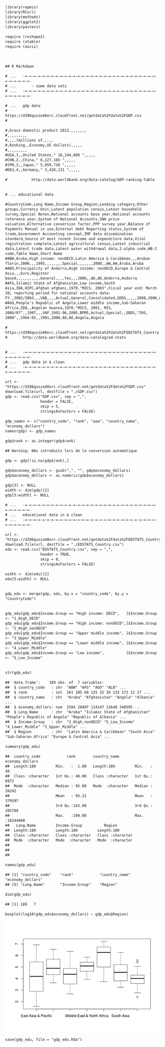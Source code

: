     library(repmis)
    library(RCurl)
    library(methods)
    library(ggplot2)
    library(pastecs)

    require (reshape2)
    require (xtable)
    require (ascii)



    ## R Markdown

    # ...   -=-=-=-=-=-=-=-=-=-=-=-=-=-=-=-=-=-=-=-=-=-=-=-=-=-=-=-=-=-=-=-=-=-=-=-=-
    # ...       - some data sets
    # ...   -=-=-=-=-=-=-=-=-=-=-=-=-=-=-=-=-=-=-=-=-=-=-=-=-=-=-=-=-=-=-=-=-=-=-=-=-

    # ...   gdp data
    #           https://d396qusza40orc.cloudfront.net/getdata%2Fdata%2FGDP.csv
    #

    #,Gross domestic product 2012,,,,,,,,
    #,,,,,,,,,
    #,,,,(millions of,,,,,
    #,Ranking,,Economy,US dollars),,,,,
    #,,,,,,,,,
    #USA,1,,United States," 16,244,600 ",,,,,
    #CHN,2,,China," 8,227,103 ",,,,,
    #JPN,3,,Japan," 5,959,718 ",,,,,
    #DEU,4,,Germany," 3,428,131 ",,,,,

    #           http://data.worldbank.org/data-catalog/GDP-ranking-table


    # ... educational data

    #CountryCode,Long Name,Income Group,Region,Lending category,Other groups,Currency Unit,Latest population census,Latest household survey,Special Notes,National accounts base year,National accounts reference year,System of National Accounts,SNA price valuation,Alternative conversion factor,PPP survey year,Balance of Payments Manual in use,External debt Reporting status,System of trade,Government Accounting concept,IMF data dissemination standard,Source of most recent Income and expenditure data,Vital registration complete,Latest agricultural census,Latest industrial data,Latest trade data,Latest water withdrawal data,2-alpha code,WB-2 code,Table Name,Short Name
    #ABW,Aruba,High income: nonOECD,Latin America & Caribbean,,,Aruban florin,2000,,,1995,,,,,,,,Special,,,,,,,2008,,AW,AW,Aruba,Aruba
    #ADO,Principality of Andorra,High income: nonOECD,Europe & Central Asia,,,Euro,Register based,,,,,,,,,,,General,,,,Yes,,,2006,,AD,AD,Andorra,Andorra
    #AFG,Islamic State of Afghanistan,Low income,South Asia,IDA,HIPC,Afghan afghani,1979,"MICS, 2003",Fiscal year end: March 20; reporting period for national accounts data: FY.,2002/2003,,,VAB,,,,Actual,General,Consolidated,GDDS,,,,,2008,2000,AF,AF,Afghanistan,Afghanistan
    #AGO,People's Republic of Angola,Lower middle income,Sub-Saharan Africa,IDA,,Angolan kwanza,1970,"MICS, 2001, MIS, 2006/07",,1997,,,VAP,1991-96,2005,BPM5,Actual,Special,,GDDS,"IHS, 2000",,1964-65,,1991,2000,AO,AO,Angola,Angola

    #       https://d396qusza40orc.cloudfront.net/getdata%2Fdata%2FEDSTATS_Country.csv
    #       http://data.worldbank.org/data-catalog/ed-stats


    # ...   -=-=-=-=-=-=-=-=-=-=-=-=-=-=-=-=-=-=-=-=-=-=-=-=-=-=-=-=-=-=-=-=-=-=-=-=-
    # ...   gdp data in & clean
    # ...   -=-=-=-=-=-=-=-=-=-=-=-=-=-=-=-=-=-=-=-=-=-=-=-=-=-=-=-=-=-=-=-=-=-=-=-=-

    url <- "https://d396qusza40orc.cloudfront.net/getdata%2Fdata%2FGDP.csv"
    download.file(url, destfile = "./GDP.csv")
    gdp <- read.csv("GDP.csv", sep = ",",
                    header = FALSE,
                    skip = 5,
                    stringsAsFactors = FALSE)

    gdp_names <- c("country_code", "rank", "aaa", "country_name", "economy_dollars")
    names(gdp) <- gdp_names

    gdp$rank <- as.integer(gdp$rank)

    ## Warning: NAs introduits lors de la conversion automatique

    gdp <- gdp[!is.na(gdp$rank),]

    gdp$economy_dollars <- gsub(",", "", gdp$economy_dollars)
    gdp$economy_dollars <- as.numeric(gdp$economy_dollars)

    gdp[3] <- NULL
    width <- dim(gdp)[2]
    gdp[5:width] <- NULL

    # ...   -=-=-=-=-=-=-=-=-=-=-=-=-=-=-=-=-=-=-=-=-=-=-=-=-=-=-=-=-=-=-=-=-=-=-=-=-
    # ...   educational data in & clean
    # ...   -=-=-=-=-=-=-=-=-=-=-=-=-=-=-=-=-=-=-=-=-=-=-=-=-=-=-=-=-=-=-=-=-=-=-=-=-

    url <- "https://d396qusza40orc.cloudfront.net/getdata%2Fdata%2FEDSTATS_Country.csv"
    download.file(url, destfile = "./EDSTATS_Country.csv")
    edu <- read.csv("EDSTATS_Country.csv", sep = ",",
                    header = TRUE,
                    skip = 0,
                    stringsAsFactors = FALSE)

    width <- dim(edu)[2]
    edu[5:width] <- NULL


    gdp_edu <- merge(gdp, edu, by.x = "country_code", by.y = "CountryCode")


    gdp_edu[gdp_edu$Income.Group == "High income: OECD",   ]$Income.Group <- "1_High_OECD" 
    gdp_edu[gdp_edu$Income.Group == "High income: nonOECD",]$Income.Group <- "2_High_nonOECD" 
    gdp_edu[gdp_edu$Income.Group == "Upper middle income", ]$Income.Group <- "3_Upper_Middle" 
    gdp_edu[gdp_edu$Income.Group == "Lower middle income", ]$Income.Group <- "4_Lower_Middle" 
    gdp_edu[gdp_edu$Income.Group == "Low income",          ]$Income.Group <- "5_Low_Income" 


    str(gdp_edu)

    ## 'data.frame':    189 obs. of  7 variables:
    ##  $ country_code   : chr  "ABW" "AFG" "AGO" "ALB" ...
    ##  $ rank           : int  161 105 60 125 32 26 133 172 12 27 ...
    ##  $ country_name   : chr  "Aruba" "Afghanistan" "Angola" "Albania" ...
    ##  $ economy_dollars: num  2584 20497 114147 12648 348595 ...
    ##  $ Long.Name      : chr  "Aruba" "Islamic State of Afghanistan" "People's Republic of Angola" "Republic of Albania" ...
    ##  $ Income.Group   : chr  "2_High_nonOECD" "5_Low_Income" "4_Lower_Middle" "3_Upper_Middle" ...
    ##  $ Region         : chr  "Latin America & Caribbean" "South Asia" "Sub-Saharan Africa" "Europe & Central Asia" ...

    summary(gdp_edu)

    ##  country_code            rank        country_name       economy_dollars   
    ##  Length:189         Min.   :  1.00   Length:189         Min.   :      40  
    ##  Class :character   1st Qu.: 48.00   Class :character   1st Qu.:    6972  
    ##  Mode  :character   Median : 95.00   Mode  :character   Median :   28242  
    ##                     Mean   : 95.31                      Mean   :  379597  
    ##                     3rd Qu.:143.00                      3rd Qu.:  205789  
    ##                     Max.   :190.00                      Max.   :16244600  
    ##   Long.Name         Income.Group          Region         
    ##  Length:189         Length:189         Length:189        
    ##  Class :character   Class :character   Class :character  
    ##  Mode  :character   Mode  :character   Mode  :character  
    ##                                                          
    ##                                                          
    ## 

    names(gdp_edu)

    ## [1] "country_code"    "rank"            "country_name"    "economy_dollars"
    ## [5] "Long.Name"       "Income.Group"    "Region"

    dim(gdp_edu)

    ## [1] 189   7

    boxplot(log10(gdp_edu$economy_dollars) ~ gdp_edu$Region)

![](read_clean_files/figure-markdown_strict/unnamed-chunk-1-1.png)

    save(gdp_edu, file = "gdp_edu.Rda")
